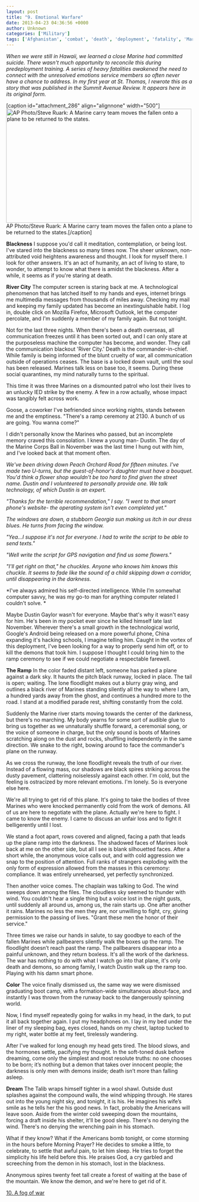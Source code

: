 ```yaml
---
layout: post
title: "9. Emotional Warfare"
date: 2013-04-23 04:36:56 +0000
author: Unknown
categories: ['Military']
tags: ['Afghanistan', 'combat', 'death', 'deployment', 'fatality', 'Marine', 'suicide', 'tribute to the fallen']
---
```


*When we were still in Hawaii, we learned a close Marine had committed suicide. There wasn't much opportunity to reconcile this during predeployment training. A series of heavy fatalities awakened the need to connect with the unresolved emotions service members so often never have a chance to address. In my first year at St. Thomas, I rewrote this as a story that was published in the Summit Avenue Review. It appears here in its original form.*

[caption id="attachment_286" align="alignnone" width="500"][<img class="size-large wp-image-286" src="http://thoughtrepair.wordpress.com/wp-content/uploads/2013/04/casualty_return_afgha_davi_t618.jpg?w=500" alt="AP Photo/Steve Ruark: A Marine carry team moves the fallen onto a plane to be returned to the states." width="500" height="307" />](http://thoughtrepair.wordpress.com/wp-content/uploads/2013/04/casualty_return_afgha_davi_t618.jpg) AP Photo/Steve Ruark: A Marine carry team moves the fallen onto a plane to be returned to the states.[/caption]

**Blackness**
I suppose you'd call it meditation, contemplation, or being lost. I've stared into the blackness so many times now. The sheer unknown, non-attributed void heightens awareness and thought. I look for myself there. I look for other answers. It's an act of humanity, an act of living to stare, to wonder, to attempt to know what there is amidst the blackness. After a while, it seems as if you're staring at death.

<!--more--><!--more-->

**River City**
The computer screen is staring back at me. A technological phenomenon that has latched itself to my hands and eyes, internet brings me multimedia messages from thousands of miles away. Checking my mail and keeping my family updated has become an inextinguishable habit. I log in, double click on Mozilla Firefox, Microsoft Outlook, let the computer percolate, and I'm suddenly a member of my family again. But not tonight.

Not for the last three nights. When there's been a death overseas, all communication freezes until it has been sorted out, and I can only stare at the purposeless machine the computer has become, and wonder. They call the communication blackout 'River City.'
Death is the commander-in-chief. While family is being informed of the blunt cruelty of war, all communication outside of operations ceases. The base is a locked down vault, until the soul has been released. Marines talk less on base too, it seems. During these social quarantines, my mind naturally turns to the spiritual.

This time it was three Marines on a dismounted patrol who lost their lives to an unlucky IED strike by the enemy. A few in a row actually, whose impact was tangibly felt across work.

Goose, a coworker I've befriended since working nights, stands between me and the emptiness. "There's a ramp ceremony at 2130. A bunch of us are going. You wanna come?"

I didn't personally know the Marines who passed, but an incomplete memory craved this consolation.
I knew a young man- Dustin. The day of the Marine Corps Ball in November was the last time I hung out with him, and I've looked back at that moment often.

*We've been driving down Peach Orchard Road for fifteen minutes. I've made two U-turns, but the guest-of-honor's daughter must have a bouquet. You'd think a flower shop wouldn't be too hard to find given the street name. Dustin and I volunteered to personally provide one. We talk technology, of which Dustin is an expert.*

*"Thanks for the terrible recommendation," I say. "I went to that smart phone's website- the operating system isn't even completed yet."*

*The windows are down, a stubborn Georgia sun making us itch in our dress blues. He turns from facing the window.*

*"Yea...I suppose it's not for everyone. I had to write the script to be able to send texts."*

*"Well write the script for GPS navigation and find us some flowers."*

*"I'll get right on that," he chuckles. Anyone who knows him knows this chuckle. It seems to fade like the sound of a child skipping down a corridor, until disappearing in the darkness.*

*I've always admired his self-directed intelligence. While I’m somewhat computer savvy, he was my go-to man for anything computer related I couldn't solve. *

Maybe Dustin Gaylor wasn't for everyone. Maybe that's why it wasn't easy for him. He's been in my pocket ever since he killed himself late last November. Wherever there's a small growth in the technological world, Google's Android being released on a more powerful phone, China expanding it's hacking schools, I imagine telling him. Caught in the vortex of this deployment, I've been looking for a way to properly send him off, or to kill the demons that took him. I suppose I thought I could bring him to the ramp ceremony to see if we could negotiate a respectable farewell.

**The Ramp**
In the color faded distant left, someone has parked a plane against a dark sky. It haunts the pitch black runway, locked in place. The tail is open; waiting. The lone floodlight makes out a blurry gray wing, and outlines a black river of Marines standing silently all the way to where I am, a hundred yards away from the ghost, and continues a hundred more to the road. I stand at a modified parade rest, shifting constantly from the cold.

Suddenly the Marine river starts moving towards the center of the darkness, but there's no marching. My body yearns for some sort of audible glue to bring us together as we unnaturally shuffle forward, a ceremonial song, or the voice of someone in charge, but the only sound is boots of Marines scratching along on the dust and rocks, shuffling independently in the same direction. We snake to the right, bowing around to face the commander's plane on the runway.

As we cross the runway, the lone floodlight reveals the truth of our river. Instead of a flowing mass, our shadows are black spires striking across the dusty pavement, clattering noiselessly against each other. I'm cold, but the feeling is ostracized by more relevant emotions. I'm lonely. So is everyone else here.

We're all trying to get rid of this plane. It's going to take the bodies of three Marines who were knocked permanently cold from the work of demons. All of us are here to negotiate with the plane. Actually we're here to fight. I came to know the enemy. I came to discuss an unfair loss and to fight it belligerently until I lost.

We stand a foot apart, rows covered and aligned, facing a path that leads up the plane ramp into the darkness. The shadowed faces of Marines look back at me on the other side, but all I see is blank silhouetted faces. After a short while, the anonymous voice calls out, and with cold aggression we snap to the position of attention. Full ranks of strangers exploding with the only form of expression allowed from the masses in this ceremony: compliance. It was entirely unrehearsed, yet perfectly synchronized.

Then another voice comes. The chaplain was talking to God. The wind sweeps down among the files. The cloudless sky seemed to thunder with wind. You couldn't hear a single thing but a voice lost in the night gusts, until suddenly all around us, among us, the rain starts up. One after another it rains. Marines no less the men they are, nor unwilling to fight, cry, giving permission to the passing of lives.
"Grant these men the honor of their service."

Three times we raise our hands in salute, to say goodbye to each of the fallen Marines while pallbearers silently walk the boxes up the ramp. The floodlight doesn’t reach past the ramp. The pallbearers disappear into a painful unknown, and they return boxless. It's all the work of the darkness. The war has nothing to do with what I watch go into that plane, it's only death and demons, so among family, I watch Dustin walk up the ramp too. Playing with his damn smart phone.

**Color**
The voice finally dismissed us, the same way we were dismissed graduating boot camp, with a formation-wide simultaneous about-face, and instantly I was thrown from the runway back to the dangerously spinning world.

Now, I find myself repeatedly going for walks in my head, in the dark, to put it all back together again. I put my headphones on. I lay in my bed under the liner of my sleeping bag, eyes closed, hands on my chest, laptop tucked to my right, water bottle at my feet, tirelessly wandering.

After I've walked for long enough my head gets tired. The blood slows, and the hormones settle, pacifying my thought. In the soft-toned dusk before dreaming, come only the simplest and most resolute truths: no one chooses to be born; it’s nothing but a demon that takes over innocent people; the darkness is only men with demons inside; death isn’t more than falling asleep.

**Dream**
The Talib wraps himself tighter in a wool shawl. Outside dust splashes against the compound walls, the wind whipping through. He stares out into the young night sky, and tonight, it is his. He imagines his wife’s smile as he tells her the his good news. In fact, probably the Americans will leave soon. Aside from the winter cold sweeping down the mountains, forcing a draft inside his shelter, it'll be good sleep. There's no denying the wind. There's no denying the wrenching pain in his stomach.

What if they know? What if the Americans bomb tonight, or come storming in the hours before Morning Prayer? He decides to smoke a little, to celebrate, to settle that awful pain, to let him sleep. He tries to forget the simplicity his life held before this. He praises God, a cry garbled and screeching from the demon in his stomach, lost in the blackness.

Anonymous spires twenty feet tall create a forest of waiting at the base of the mountain. We know the demon, and we're here to get rid of it.

[10. A fog of war](https://thoughtrepair.wordpress.com/2013/04/24/10-a-fog-of-war/)